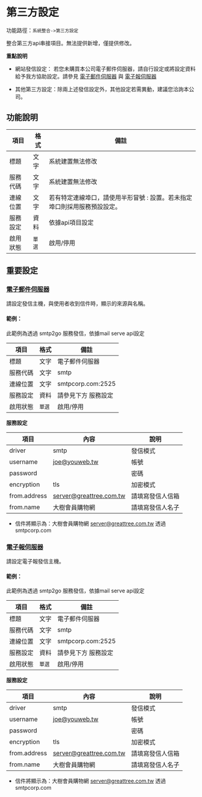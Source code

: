 # 第三方設定


功能路徑：`系統整合->第三方設定`

整合第三方api串接項目。無法提供新增，僅提供修改。

**重點說明**

* 網站發信設定：
  若您未購買本公司電子郵件伺服器，請自行設定或將設定資料給予我方協助設定。請參見
  [電子郵件伺服器](guide/service-config#電子郵件伺服器) 與 [電子報伺服器](guide/service-config#電子報伺服器)
  
* 其他第三方設定：除兩上述發信設定外，其他設定若需異動，建議您洽詢本公司。


##  功能說明

| 項目 | 格式 | 備註 |
|---|---|---|
|標題|文字|系統建置無法修改|
|服務代碼|文字|系統建置無法修改|
|連線位置|文字|若有特定連線埠口，請使用半形冒號 : 設置。若未指定埠口則採用服務預設設定。|
|服務設定|資料|依據api項目設定|
|啟用狀態|`單選`|啟用/停用|


## 重要設定

### [電子郵件伺服器](guide/service-config#電子郵件伺服器)

請設定發信主機，與使用者收到信件時，顯示的來源與名稱。

#### 範例：

此範例為透過 smtp2go 服務發信，依據mail serve api設定

| 項目 | 格式 | 備註 |
|---|---|---|
|標題|文字|電子郵件伺服器|
|服務代碼|文字|smtp|
|連線位置|文字|smtpcorp.com:2525|
|服務設定|資料|請參見下方 服務設定|
|啟用狀態|`單選`|啟用/停用|

**服務設定**

| 項目 | 內容 | 說明 | 
|---|---|---|
|driver|smtp|發信模式|
|username|joe@youweb.tw|帳號|
|password| |密碼|
|encryption|tls|加密模式|
|from.address|server@greattree.com.tw|請填寫發信人信箱|
|from.name|大樹會員購物網|請填寫發信人名子|

* 信件將顯示為：大樹會員購物網 server@greattree.com.tw 透過 smtpcorp.com

### [電子報伺服器](guide/service-config#電子報伺服器)

請設定電子報發信主機。

#### 範例：

此範例為透過 smtp2go 服務發信，依據mail serve api設定

| 項目 | 格式 | 備註 |
|---|---|---|
|標題|文字|電子郵件伺服器|
|服務代碼|文字|smtp|
|連線位置|文字|smtpcorp.com:2525|
|服務設定|資料|請參見下方 服務設定|
|啟用狀態|`單選`|啟用/停用|

**服務設定**

| 項目 | 內容 | 說明 | 
|---|---|---|
|driver|smtp|發信模式|
|username|joe@youweb.tw|帳號|
|password| |密碼|
|encryption|tls|加密模式|
|from.address|server@greattree.com.tw|請填寫發信人信箱|
|from.name|大樹會員購物網|請填寫發信人名子|

* 信件將顯示為：大樹會員購物網 server@greattree.com.tw 透過 smtpcorp.com
